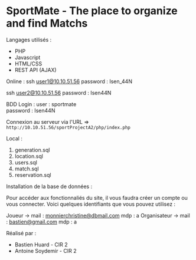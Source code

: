 # SportMate - The place to organize and find Matchs


Langages utilisés :
- PHP
- Javascript
- HTML/CSS
- REST API (AJAX)

Online : 
ssh user1@10.10.51.56
password : Isen_44N

ssh user2@10.10.51.56
password : Isen44N

BDD Login :
user : sportmate  
password : Isen44N


Connexion au serveur via l'URL => `http://10.10.51.56/sportProjectA2/php/index.php`

Local : 
1. generation.sql
2. location.sql
3. users.sql
4. match.sql
5. reservation.sql

Installation de la base de données :




Pour accéder aux fonctionnaliés du site, il vous faudra créer un compte ou vous connecter. Voici quelques identifiants que vous pouvez utilisez :

Joueur -> mail : monnierchristine@dbmail.com mdp : a
Organisateur -> mail : bastien@gmail.com mdp : a



Réalisé par :
- Bastien Huard - CIR 2
- Antoine Soydemir - CIR 2

